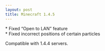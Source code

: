 ```yaml
---
layout: post
title: Minecraft 1.4.5
---
```

\* Fixed “Open to LAN” feature<br>
\* Fixed incorrect positions of certain particles<br>

Compatible with 1.4.4 servers.